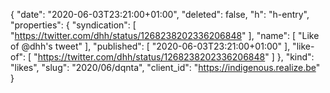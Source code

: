 {
  "date": "2020-06-03T23:21:00+01:00",
  "deleted": false,
  "h": "h-entry",
  "properties": {
    "syndication": [
      "https://twitter.com/dhh/status/1268238202336206848"
    ],
    "name": [
      "Like of @dhh's tweet"
    ],
    "published": [
      "2020-06-03T23:21:00+01:00"
    ],
    "like-of": [
      "https://twitter.com/dhh/status/1268238202336206848"
    ]
  },
  "kind": "likes",
  "slug": "2020/06/dqnta",
  "client_id": "https://indigenous.realize.be"
}
